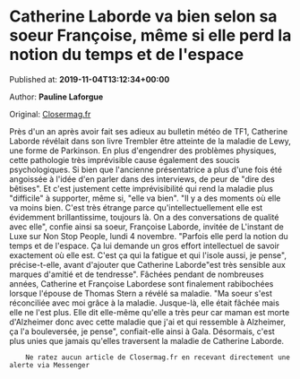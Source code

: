 
# Catherine Laborde va bien selon sa soeur Françoise, même si elle perd la notion du temps et de l'espace

Published at: **2019-11-04T13:12:34+00:00**

Author: **Pauline Laforgue**

Original: [Closermag.fr](https://www.closermag.fr/people/catherine-laborde-va-bien-selon-sa-soeur-francois-meme-si-elle-perd-la-notion-du-1044319)

Près d'un an après avoir fait ses adieux au bulletin météo de TF1, Catherine Laborde révélait dans son livre Trembler être atteinte de la maladie de Lewy, une forme de Parkinson. En plus d'engendrer des problèmes physiques, cette pathologie très imprévisible cause également des soucis psychologiques. Si bien que l'ancienne présentatrice a plus d'une fois été angoissée à l'idée d'en parler dans des interviews, de peur de "dire des bêtises". Et c'est justement cette imprévisibilité qui rend la maladie plus "difficile" à supporter, même si, "elle va bien".
"Il y a des moments où elle va moins bien. C'est très étrange parce qu'intellectuellement elle est évidemment brillantissime, toujours là. On a des conversations de qualité avec elle", confie ainsi sa soeur, Françoise Laborde, invitée de L'instant de Luxe sur Non Stop People, lundi 4 novembre. "Parfois elle perd la notion du temps et de l'espace. Ça lui demande un gros effort intellectuel de savoir exactement où elle est. C'est ça qui la fatigue et qui l'isole aussi, je pense", précise-t-elle, avant d'ajouter que Catherine Laborde"est très sensible aux marques d'amitié et de tendresse".
Fâchées pendant de nombreuses années, Catherine et Françoise Labordese sont finalement rabibochées lorsque l'épouse de Thomas Stern a révélé sa maladie. "Ma soeur s'est réconciliée avec moi grâce à la maladie. Jusque-là, elle était fâchée mais elle ne l'est plus. Elle dit elle-même qu'elle a très peur car maman est morte d'Alzheimer donc avec cette maladie que j'ai et qui ressemble à Alzheimer, ça l'a bouleversée, je pense", confiait-elle ainsi à Gala. Désormais, c'est plus unies que jamais qu'elles traversent la maladie de Catherine Laborde.

        Ne ratez aucun article de Closermag.fr en recevant directement une alerte via Messenger
      
